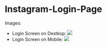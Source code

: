 # Instagram-Login-Page

Images:
  - Login Screen on Destkop:
    ![](https://github.com/vitormanoelcsantos/Instagram-Login-Screen-Images/blob/master/Login%20Screen%20Desktop.png)
  - Login Screen on Mobile:
    ![](https://github.com/vitormanoelcsantos/Instagram-Login-Screen-Images/blob/master/Login%20Screen%20Mobile.png)
  

